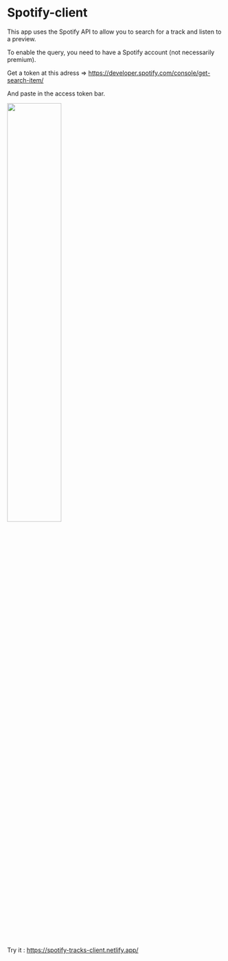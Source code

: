 # Spotify-client

This app uses the Spotify API to allow you to search for a track and listen to a preview.

To enable the query, you need to have a Spotify account (not necessarily premium).

Get a token at this adress => 
<https://developer.spotify.com/console/get-search-item/>

And paste in the access token bar.

<img src="https://db3pap004files.storage.live.com/y4mBq98iB-gfHham58z-lOMHu9pJ-4ne__rUWfFBilKfSpt_wzMg2IjArNbm4aRRcrw3khJ8BleiYUZv6Nq4ZmbWM3Wbrp-34LgZ7lr6mL8g-omzcSDRSCjdjl3msAc1A63XQNStWDN3ED67RM-DwAXVL2kJOUORgwx8eaMjq-FOQjhljZx--j8LACId4frMOgg?width=1882&height=846&cropmode=none" width=50% height=50%>

Try it : https://spotify-tracks-client.netlify.app/
